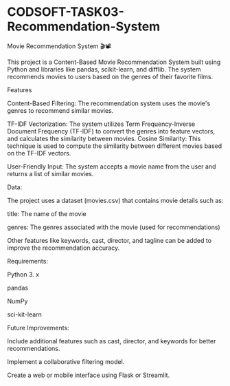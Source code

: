 # CODSOFT-TASK03-Recommendation-System
Movie Recommendation System 🎬📽️

This project is a Content-Based Movie Recommendation System built using Python and libraries like pandas, scikit-learn, and difflib. The system recommends movies to users based on the genres of their favorite films.

Features

Content-Based Filtering: The recommendation system uses the movie's genres to recommend similar movies.

TF-IDF Vectorization: The system utilizes Term Frequency-Inverse Document Frequency (TF-IDF) to convert the genres into feature vectors, and calculates the similarity between movies.
Cosine Similarity: This technique is used to compute the similarity between different movies based on the TF-IDF vectors.

User-Friendly Input: The system accepts a movie name from the user and returns a list of similar movies.

Data:

The project uses a dataset (movies.csv) that contains movie details such as:


title: The name of the movie

genres: The genres associated with the movie (used for recommendations)

Other features like keywords, cast, director, and tagline can be added to improve the recommendation accuracy.

Requirements:

Python 3. x

pandas

NumPy

sci-kit-learn

Future Improvements:

Include additional features such as cast, director, and keywords for better recommendations.

Implement a collaborative filtering model.

Create a web or mobile interface using Flask or Streamlit.
